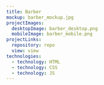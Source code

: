 ```yaml
---
title: Barber
mockup: barber_mockup.jpg
projectImages:
  desktopImage: barber_desktop.png
  mobileImage: barber_mobile.png
projectLinks:
  repository: repo
  view: view
technologies:
  - technology: HTML
  - technology: CSS
  - technology: JS
---
```

